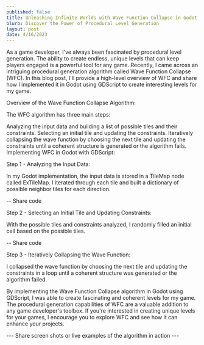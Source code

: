 ```yaml
---
published: false
title: Unleashing Infinite Worlds with Wave Function Collapse in Godot
blurb: Discover the Power of Procedural Level Generation
layout: post
date: 4/16/2023
---
```


As a game developer, I've always been fascinated by procedural level generation. The ability to create endless, unique levels that can keep players engaged is a powerful tool for any game. Recently, I came across an intriguing procedural generation algorithm called Wave Function Collapse (WFC). In this blog post, I'll provide a high-level overview of WFC and share how I implemented it in Godot using GDScript to create interesting levels for my game.

Overview of the Wave Function Collapse Algorithm:

The WFC algorithm has three main steps:

Analyzing the input data and building a list of possible tiles and their constraints.
Selecting an initial tile and updating the constraints.
Iteratively collapsing the wave function by choosing the next tile and updating the constraints until a coherent structure is generated or the algorithm fails.
Implementing WFC in Godot with GDScript:

Step 1 - Analyzing the Input Data:

In my Godot implementation, the input data is stored in a TileMap node called ExTileMap. I iterated through each tile and built a dictionary of possible neighbor tiles for each direction.

-- Share code

Step 2 - Selecting an Initial Tile and Updating Constraints:

With the possible tiles and constraints analyzed, I randomly filled an initial cell based on the possible tiles.

-- Share code

Step 3 - Iteratively Collapsing the Wave Function:

I collapsed the wave function by choosing the next tile and updating the constraints in a loop until a coherent structure was generated or the algorithm failed.

By implementing the Wave Function Collapse algorithm in Godot using GDScript, I was able to create fascinating and coherent levels for my game. The procedural generation capabilities of WFC are a valuable addition to any game developer's toolbox. If you're interested in creating unique levels for your games, I encourage you to explore WFC and see how it can enhance your projects.

--- Share screen shots or live examples of the algorithm in action ---
